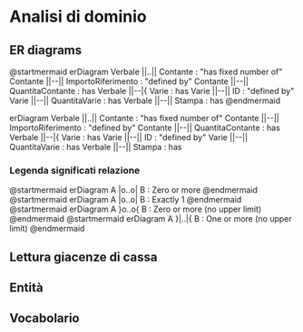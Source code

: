 # Analisi di dominio

## ER diagrams
@startmermaid
erDiagram
    Verbale ||..|| Contante : "has fixed number of"
    Contante ||--|| ImportoRiferimento : "defined by"
    Contante ||--|| QuantitaContante : has
    Verbale ||--|{ Varie : has
    Varie ||--|| ID : "defined by"
    Varie ||--|| QuantitaVarie : has
    Verbale ||--|| Stampa : has
@endmermaid

<div class="mermaid">
erDiagram
    Verbale ||..|| Contante : "has fixed number of"
    Contante ||--|| ImportoRiferimento : "defined by"
    Contante ||--|| QuantitaContante : has
    Verbale ||--|{ Varie : has
    Varie ||--|| ID : "defined by"
    Varie ||--|| QuantitaVarie : has
    Verbale ||--|| Stampa : has
</div>

### Legenda significati relazione
@startmermaid
erDiagram
    A |o..o| B : Zero or more
@endmermaid
@startmermaid
erDiagram
    A |o..o| B : Exactly 1
@endmermaid
@startmermaid
erDiagram
    A }o..o{ B : Zero or more (no upper limit)
@endmermaid
@startmermaid
erDiagram
    A }|..|{ B : One or more (no upper limit)
@endmermaid

## Lettura giacenze di cassa

## Entità

## Vocabolario




